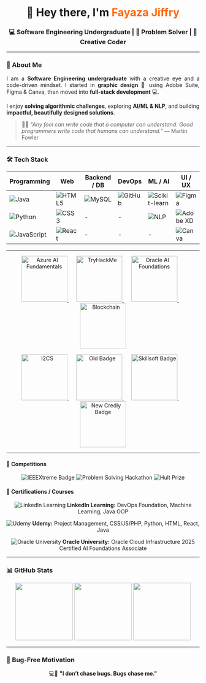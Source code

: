 <!-- Header Section -->
<h1 align="center">👋 Hey there, I'm <span style="color:#ff6600;">Fayaza Jiffry</span></h1>
<h3 align="center">💻 Software Engineering Undergraduate | 🚀 Problem Solver | 🎨 Creative Coder</h3>

---

<!-- About Me -->
### 🌟 About Me
<p align="justify">
I am a <b>Software Engineering undergraduate</b> with a creative eye and a code-driven mindset.  
I started in <b>graphic design</b> 🎨 using Adobe Suite, Figma & Canva, then moved into <b>full-stack development</b> 💻.  

I enjoy <b>solving algorithmic challenges</b>, exploring <b>AI/ML & NLP</b>, and building <b>impactful, beautifully designed solutions</b>.
</p>

> 🧠✨ <i>"Any fool can write code that a computer can understand. Good programmers write code that humans can understand."</i> — Martin Fowler

---

<!-- Tech Stack -->
### 🛠 Tech Stack
| Programming | Web | Backend / DB | DevOps | ML / AI | UI / UX |
|------------|-----|--------------|--------|---------|--------|
| ![Java](https://img.shields.io/badge/Java-ED8B00?style=for-the-badge&logo=java&logoColor=white) | ![HTML5](https://img.shields.io/badge/HTML5-E34F26?style=for-the-badge&logo=html5&logoColor=white) | ![MySQL](https://img.shields.io/badge/MySQL-4479A1?style=for-the-badge&logo=mysql&logoColor=white) | ![GitHub](https://img.shields.io/badge/GitHub-181717?style=for-the-badge&logo=github&logoColor=white) | ![Scikit-learn](https://img.shields.io/badge/Scikit--learn-F7931E?style=for-the-badge&logo=scikitlearn&logoColor=white) | ![Figma](https://img.shields.io/badge/Figma-F24E1E?style=for-the-badge&logo=figma&logoColor=white) |
| ![Python](https://img.shields.io/badge/Python-3776AB?style=for-the-badge&logo=python&logoColor=white) | ![CSS3](https://img.shields.io/badge/CSS3-1572B6?style=for-the-badge&logo=css3&logoColor=white) | - | - | ![NLP](https://img.shields.io/badge/NLP-Purple?style=for-the-badge) | ![Adobe XD](https://img.shields.io/badge/Adobe_XD-FF61F6?style=for-the-badge&logo=adobexd&logoColor=white) |
| ![JavaScript](https://img.shields.io/badge/JavaScript-F7DF1E?style=for-the-badge&logo=javascript&logoColor=black) | ![React](https://img.shields.io/badge/React-61DAFB?style=for-the-badge&logo=react&logoColor=black) | - | - | - | ![Canva](https://img.shields.io/badge/Canva-00C4CC?style=for-the-badge&logo=canva&logoColor=white) |

---

<!-- All Badges in Two Rows -->
<p align="center">
  <!-- Row 1 -->
  <a href="https://www.credly.com/badges/d886f9bd-7c0f-4b16-9e06-547c909a7ce1/public_url" target="_blank">
    <img src="https://images.credly.com/size/220x220/images/4136ced8-75d5-4afb-8677-40b6236e2672/azure-ai-fundamentals-600x600.png" 
         width="120" height="120" style="object-fit: contain; display:inline-block;" alt="Azure AI Fundamentals"/>
  </a>
  &nbsp;&nbsp;&nbsp;&nbsp;
  <a href="https://tryhackme.com/p/FayazaJiffry" target="_blank">
    <img src="https://tryhackme.com/img/badges/firstfour.svg" 
         width="120" height="120" style="object-fit: contain; display:inline-block;" alt="TryHackMe"/>
  </a>
  &nbsp;&nbsp;&nbsp;&nbsp;
  <a href="https://files.fm/u/hc6qsz48ay" target="_blank">
    <img src="https://i.postimg.cc/T2LSd4Pq/OCI25-AICFAV1.png" 
         width="120" height="120" style="object-fit: contain; display:inline-block;" alt="Oracle AI Foundations"/>
  </a>
  &nbsp;&nbsp;&nbsp;&nbsp;
  <a href="https://res.cloudinary.com/droqoz7lg/image/upload/f_auto/q_auto/v1748556702/assets/blockchain-basics-badge.png" target="_blank">
    <img src="https://res.cloudinary.com/droqoz7lg/image/upload/f_auto/q_auto/v1748556702/assets/blockchain-basics-badge.png" 
         width="120" height="120" style="object-fit: contain; display:inline-block;" alt="Blockchain"/>
  </a>
</p>

<p align="center">
  <!-- Row 2 -->
  <a href="https://images.credly.com/size/680x680/images/af8c6b4e-fc31-47c4-8dcb-eb7a2065dc5b/I2CS__1_.png" target="_blank">
    <img src="https://images.credly.com/size/680x680/images/af8c6b4e-fc31-47c4-8dcb-eb7a2065dc5b/I2CS__1_.png" 
         width="120" height="120" style="object-fit: contain; display:inline-block;" alt="I2CS"/>
  </a>
  &nbsp;&nbsp;&nbsp;&nbsp;
  <a href="https://images.credly.com/size/220x220/images/f9f3c533-9b5a-47eb-8a3e-5734663116c0/image.png" target="_blank">
    <img src="https://images.credly.com/size/220x220/images/f9f3c533-9b5a-47eb-8a3e-5734663116c0/image.png" 
         width="120" height="120" style="object-fit: contain; display:inline-block;" alt="Old Badge"/>
  </a>
  &nbsp;&nbsp;&nbsp;&nbsp;
  <a href="https://skillsoft.digitalbadges.skillsoft.com/4bcaf481-feb5-4aa0-a71a-2a29d036336d#acc.1bozeLa3" target="_blank">
    <img src="https://i.ibb.co/F4045jds/skillsoft-badge.png" 
         width="120" height="120" style="object-fit: contain; display:inline-block;" alt="Skillsoft Badge"/>
  </a>
  &nbsp;&nbsp;&nbsp;&nbsp;
  <a href="https://www.credly.com/badges/e9ed659b-60eb-4cb6-b17b-7d75ca137f45" target="_blank">
    <img src="https://images.credly.com/size/220x220/images/e9ed659b-60eb-4cb6-b17b-7d75ca137f45/blob" 
         width="120" height="120" style="object-fit: contain; display:inline-block;" alt="New Credly Badge"/>
  </a>
</p>

---

#### 🏁 Competitions
<p align="center">
  <img src="https://img.shields.io/badge/IEEEXtreme-18.0-blue?style=for-the-badge&logo=ieee" alt="IEEEXtreme Badge" />
  <img src="https://img.shields.io/badge/Problem_Solving_Hackathon-green?style=for-the-badge&logo=hackerrank" alt="Problem Solving Hackathon" />
  <img src="https://img.shields.io/badge/Hult_Prize-purple?style=for-the-badge&logo=hult-prize" alt="Hult Prize" />
</p>

#### 📜 Certifications / Courses
<p align="center">
  <img src="https://img.shields.io/badge/LinkedIn-blue?style=for-the-badge&logo=linkedin" alt="LinkedIn Learning" />
  <b>LinkedIn Learning:</b> DevOps Foundation, Machine Learning, Java OOP
</p>
<p align="center">
  <img src="https://img.shields.io/badge/Udemy-red?style=for-the-badge&logo=udemy" alt="Udemy" />
  <b>Udemy:</b> Project Management, CSS/JS/PHP, Python, HTML, React, Java
</p>
<p align="center">
  <img src="https://img.shields.io/badge/Oracle-%23FF6600?style=for-the-badge&logo=oracle&logoColor=white" alt="Oracle University" />
  <b>Oracle University:</b> Oracle Cloud Infrastructure 2025 Certified AI Foundations Associate
</p>

---

### 📊 GitHub Stats
<p align="center">
  <img src="https://github-readme-stats.vercel.app/api?username=fayazajiffry&show_icons=true&theme=radical" height="150"/>
  <img src="https://github-readme-stats.vercel.app/api/top-langs/?username=fayazajiffry&layout=compact&theme=radical" height="150"/>
  <img src="https://github-profile-trophy.vercel.app/?username=fayazajiffry&theme=darkhub" height="150"/>
</p>

---

### 🐞 Bug-Free Motivation
<p align="center">
  💻🐞 <b>"I don’t chase bugs. Bugs chase me."</b>
</p>
